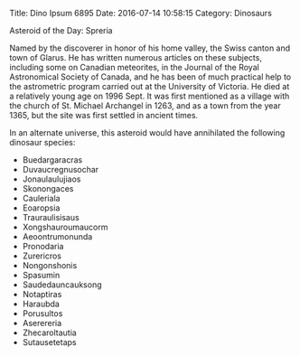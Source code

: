Title: Dino Ipsum 6895
Date: 2016-07-14 10:58:15
Category: Dinosaurs

Asteroid of the Day: Spreria

Named by the discoverer in honor of his home valley, the Swiss canton and town of Glarus. He has written numerous articles on these subjects, including some on Canadian meteorites, in the Journal of the Royal Astronomical Society of Canada, and he has been of much practical help to the astrometric program carried out at the University of Victoria. He died at a relatively young age on 1996 Sept. It was first mentioned as a village with the church of St. Michael Archangel in 1263, and as a town from the year 1365, but the site was first settled in ancient times. 

In an alternate universe, this asteroid would have annihilated the following dinosaur species:

* Buedargaracras
* Duvaucregnusochar
* Jonaulaulujiaos
* Skonongaces
* Cauleriala
* Eoaropsia
* Trauraulisisaus
* Xongshauroumaucorm
* Aeoontrumonunda
* Pronodaria
* Zurericros
* Nongonshonis
* Spasumin
* Saudedauncauksong
* Notaptiras
* Haraubda
* Porusultos
* Aserereria
* Zhecaroltautia
* Sutausetetaps
